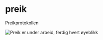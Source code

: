 # preik
Preikprotokollen

![Preik er under arbeid, ferdig hvert øyeblikk](https://d1vq4hxutb7n2b.cloudfront.net/system/files/5464b5/50342b82b69f00086e/w_2048/ArArea51Rampart8927under-construction.gif)
